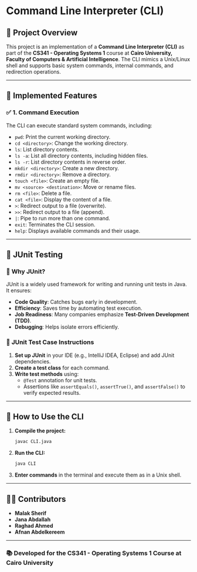 # Command Line Interpreter (CLI)

## 📌 Project Overview
This project is an implementation of a **Command Line Interpreter (CLI)** as part of the **CS341 - Operating Systems 1** course at **Cairo University, Faculty of Computers & Artificial Intelligence**. The CLI mimics a Unix/Linux shell and supports basic system commands, internal commands, and redirection operations.

---

## 🔹 Implemented Features
### ✅ **1. Command Execution**
The CLI can execute standard system commands, including:
- `pwd`: Print the current working directory.
- `cd <directory>`: Change the working directory.
- `ls`: List directory contents.
- `ls -a`: List all directory contents, including hidden files.
- `ls -r`: List directory contents in reverse order.
- `mkdir <directory>`: Create a new directory.
- `rmdir <directory>`: Remove a directory.
- `touch <file>`: Create an empty file.
- `mv <source> <destination>`: Move or rename files.
- `rm <file>`: Delete a file.
- `cat <file>`: Display the content of a file.
- `>`: Redirect output to a file (overwrite).
- `>>`: Redirect output to a file (append).
- `|`: Pipe to run more than one command.
- `exit`: Terminates the CLI session.
- `help`: Displays available commands and their usage.

---

## 🧪 JUnit Testing
### 📌 **Why JUnit?**
JUnit is a widely used framework for writing and running unit tests in Java. It ensures:
- **Code Quality**: Catches bugs early in development.
- **Efficiency**: Saves time by automating test execution.
- **Job Readiness**: Many companies emphasize **Test-Driven Development (TDD)**.
- **Debugging**: Helps isolate errors efficiently.

### 📜 **JUnit Test Case Instructions**
1. **Set up JUnit** in your IDE (e.g., IntelliJ IDEA, Eclipse) and add JUnit dependencies.
2. **Create a test class** for each command.
3. **Write test methods** using:
   - `@Test` annotation for unit tests.
   - Assertions like `assertEquals()`, `assertTrue()`, and `assertFalse()` to verify expected results.

---

## 📖 How to Use the CLI
1. **Compile the project:**
   ```sh
   javac CLI.java
   ```
2. **Run the CLI:**
   ```sh
   java CLI
   ```
3. **Enter commands** in the terminal and execute them as in a Unix shell.

---

## 👨‍💻 Contributors
- **Malak Sherif** 
- **Jana Abdallah** 
- **Raghad Ahmed** 
- **Afnan Abdelkereem** 

---
### 📚 Developed for the **CS341 - Operating Systems 1** Course at **Cairo University**

